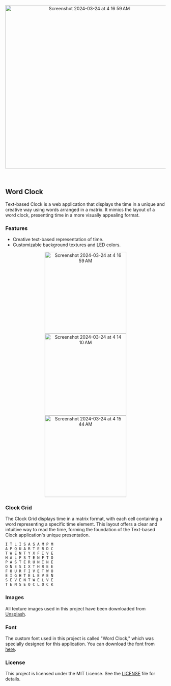 <p align="center">
  
  <img width="512" alt="Screenshot 2024-03-24 at 4 16 59 AM" src="https://github.com/masoudmanson/Word-Clock/assets/927990/e9f64d50-39bf-4a19-8885-da1c156cf4ab">
</p>
<br/>

## Word Clock 

Text-based Clock is a web application that displays the time in a unique and creative way using words arranged in a matrix. It mimics the layout of a word clock, presenting time in a more visually appealing format.

### Features

- Creative text-based representation of time.
- Customizable background textures and LED colors.


<p align="center">
  <img width="256" alt="Screenshot 2024-03-24 at 4 16 59 AM" src="https://github.com/masoudmanson/Word-Clock/assets/927990/7e46bf64-1da8-48e5-ad5e-39001ef68ea7">
  <img width="256" alt="Screenshot 2024-03-24 at 4 14 10 AM" src="https://github.com/masoudmanson/Word-Clock/assets/927990/382b47be-4254-4a27-a20a-332ad6282b74">
  <img width="256" alt="Screenshot 2024-03-24 at 4 15 44 AM" src="https://github.com/masoudmanson/Word-Clock/assets/927990/76d35521-9d1f-4060-9dd1-5e5b99f7589e">
</p>

### Clock Grid

The Clock Grid displays time in a matrix format, with each cell containing a word representing a specific time element. This layout offers a clear and intuitive way to read the time, forming the foundation of the Text-based Clock application's unique presentation.

```
I T L I S A S A M P M
A P Q U A R T E R D C
T W E N T Y X F I V E
H A L F S T E N F T O
P A S T E R U N I N E
O N E S I X T H R E E
F O U R F I V E T W O
E I G H T E L E V E N
S E V E N T W E L V E
T E N S E O C L O C K
```

### Images

All texture images used in this project have been downloaded from [Unsplash](https://unsplash.com/).

### Font

The custom font used in this project is called "Word Clock," which was specially designed for this application. You can download the font from [here](https://github.com/masoudmanson/Word-Clock/blob/main/public/fonts/WordClock-Regular.otf).

### License

This project is licensed under the MIT License. See the [LICENSE](https://opensource.org/license/mit) file for details.
